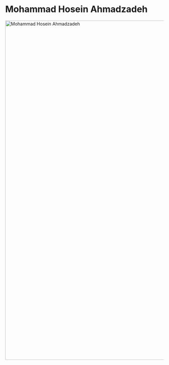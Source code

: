 # Mohammad Hosein Ahmadzadeh

<img src="[https://ai.github.io/size-limit/logo.svg](https://github.com/mh-ahmadzadeh/mat/blob/main/IMG-20220904-WA0018.jpg)" align="right"
     alt="Mohammad Hosein Ahmadzadeh" width="810" height="1080">

